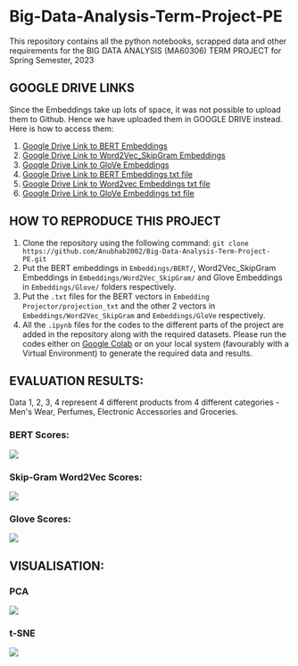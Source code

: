# Big-Data-Analysis-Term-Project-PE
This repository contains all the python notebooks, scrapped data and other requirements for the BIG DATA ANALYSIS (MA60306) TERM PROJECT for Spring Semester, 2023

## GOOGLE DRIVE LINKS
Since the Embeddings take up lots of space, it was not possible to upload them to Github. Hence we have uploaded them in GOOGLE DRIVE instead. Here is how to access them:

1. [Google Drive Link to BERT Embeddings](https://drive.google.com/file/d/1QZaDNBpXFfovMz8eRmJ23s-Nr7dL7NAF/view?usp=share_link)
2. [Google Drive Link to Word2Vec_SkipGram Embeddings](https://drive.google.com/file/d/1QRTZe8_uyk_SJbIz_Axf7p3-vOj2CSAq/view?usp=share_link)
3. [Google Drive Link to GloVe Embeddings](https://drive.google.com/file/d/1yDAGKxPIjO5WQAW4_W539trBUvsy4EyI/view?usp=share_link)
4. [Google Drive Link to BERT Embeddings txt file](https://drive.google.com/file/d/1uiOc1fQS98D_4B4qqUQcxW2E0HTEDwCa/view?usp=share_link)
5. [Google Drive Link to Word2vec Embeddings txt file](https://drive.google.com/file/d/1Upz1zrxnPL8q-bawh86Wsg3qvBW1BJBk/view?usp=share_link)
6. [Google Drive Link to GloVe Embeddings txt file](https://drive.google.com/file/d/1sog7QV4zKeW2EZTkm2MIssvD79YfGNs-/view?usp=share_link)

## HOW TO REPRODUCE THIS PROJECT

1. Clone the repository using the following command:
```git clone https://github.com/Anubhab2002/Big-Data-Analysis-Term-Project-PE.git```
2. Put the BERT embeddings in ```Embeddings/BERT/```, Word2Vec_SkipGram Embeddings in ```Embeddings/Word2Vec_SkipGram/``` and Glove Embeddings in ```Embeddings/Glove/``` folders respectively.
3. Put the ```.txt``` files for the BERT vectors in ```Embedding Projector/projection_txt``` and the other 2 vectors in ```Embeddings/Word2Vec_SkipGram``` and ```Embeddings/GloVe``` respectively.
4. All the  ```.ipynb``` files for the codes to the different parts of the project are added in the repository along with the required datasets. Please run the codes either on [Google Colab](https://colab.research.google.com/) or on your local system (favourably with a Virtual Environment) to generate the required data and results.

## EVALUATION RESULTS:

Data 1, 2, 3, 4 represent 4 different products from 4 different categories - Men's Wear, Perfumes, Electronic Accessories and Groceries.

### BERT Scores:
![](https://github.com/Anubhab2002/Big-Data-Analysis-Term-Project-PE/blob/main/Pictures/bert_scores.png)

### Skip-Gram Word2Vec Scores:
![](https://github.com/Anubhab2002/Big-Data-Analysis-Term-Project-PE/blob/main/Pictures/glove_scores.png)

### Glove Scores:
![](https://github.com/Anubhab2002/Big-Data-Analysis-Term-Project-PE/blob/main/Pictures/skipgram_scores.png)

## VISUALISATION:

### PCA

![](https://github.com/Anubhab2002/Big-Data-Analysis-Term-Project-PE/blob/main/Pictures/pca_1_bda.png)

### t-SNE

![](https://github.com/Anubhab2002/Big-Data-Analysis-Term-Project-PE/blob/main/Pictures/t_sne_1_bda.png)






